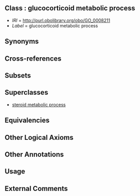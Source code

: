 
## Class : glucocorticoid metabolic process

 * *IRI* = http://purl.obolibrary.org/obo/GO_0008211
 * *Label* = glucocorticoid metabolic process

## Synonyms


## Cross-references


## Subsets


## Superclasses

 * [steroid metabolic process](../../GO/02/GO_0008202.md)

## Equivalencies


## Other Logical Axioms


## Other Annotations


## Usage


## External Comments

